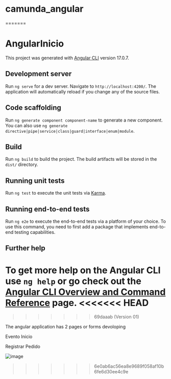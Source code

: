 
# camunda_angular
=======
# AngularInicio

This project was generated with [Angular CLI](https://github.com/angular/angular-cli) version 17.0.7.

## Development server

Run `ng serve` for a dev server. Navigate to `http://localhost:4200/`. The application will automatically reload if you change any of the source files.

## Code scaffolding

Run `ng generate component component-name` to generate a new component. You can also use `ng generate directive|pipe|service|class|guard|interface|enum|module`.

## Build

Run `ng build` to build the project. The build artifacts will be stored in the `dist/` directory.

## Running unit tests

Run `ng test` to execute the unit tests via [Karma](https://karma-runner.github.io).

## Running end-to-end tests



Run `ng e2e` to execute the end-to-end tests via a platform of your choice. To use this command, you need to first add a package that implements end-to-end testing capabilities.

## Further help

To get more help on the Angular CLI use `ng help` or go check out the [Angular CLI Overview and Command Reference](https://angular.io/cli) page.
<<<<<<< HEAD
=======
>>>>>>> 69daaab (Version 01)

The angular application has 2 pages or forms devoloping

Evento Inicio 


Registrar Pedido 

![image](https://github.com/roger551983/camunda_angular/assets/52264667/e9afe6e8-8fe2-4115-8366-13c36b1c2610)

>>>>>>> 6e0ab6ac56ea8e9689f058af10b6fe6d30ee4c9e

